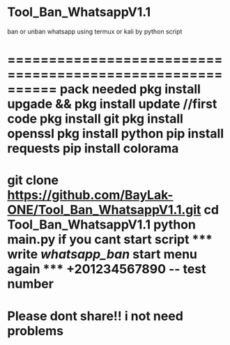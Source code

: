 # Tool_Ban_WhatsappV1.1
ban or unban whatsapp using termux or kali by python script


========================================================== pack needed
pkg install upgade && pkg install update //first code
pkg install git
pkg install openssl
pkg install python
pip install requests
pip install colorama
==========================================================
git clone https://github.com/BayLak-ONE/Tool_Ban_WhatsappV1.1.git
cd Tool_Ban_WhatsappV1.1
python main.py if you cant start script
*** write *whatsapp_ban* start menu again
*** +201234567890 -- test number
=========================================================
Please dont share!! i not need problems
=========================================================
